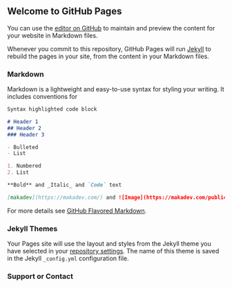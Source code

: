 ## Welcome to GitHub Pages

You can use the [editor on GitHub](https://github.com/makadevID/makadevID.github.io/edit/master/index.md) to maintain and preview the content for your website in Markdown files.

Whenever you commit to this repository, GitHub Pages will run [Jekyll](https://jekyllrb.com/) to rebuild the pages in your site, from the content in your Markdown files.

### Markdown

Markdown is a lightweight and easy-to-use syntax for styling your writing. It includes conventions for

```markdown
Syntax highlighted code block

# Header 1
## Header 2
### Header 3

- Bulleted
- List

1. Numbered
2. List

**Bold** and _Italic_ and `Code` text

[makadev](https://makadev.com/) and ![Image](https://makadev.com/public/images/makadev.png/)
```

For more details see [GitHub Flavored Markdown](https://guides.github.com/features/mastering-markdown/).

### Jekyll Themes

Your Pages site will use the layout and styles from the Jekyll theme you have selected in your [repository settings](https://github.com/makadevID/makadevID.github.io/settings). The name of this theme is saved in the Jekyll `_config.yml` configuration file.

### Support or Contact

